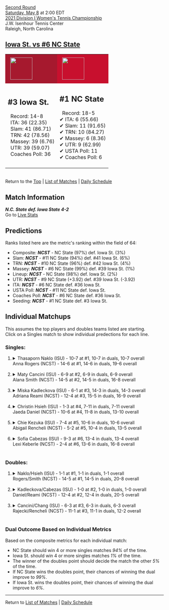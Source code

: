 [Second Round](top)  
[Saturday, May 8](../../schedule/05-08.md) at 2:00 EDT  
[2021 Division I Women's Tennis Championship](../index.md)  
J.W. Isenhour Tennis Center  
Raleigh, North Carolina  
## [Iowa St. vs #6 NC State](https://www.ncaa.com/game/5833690)  

<table><tr style="background-color: #d9d9d9 !important"><td style="background-color: #A6192E !important"><img src="https://www.ncaa.com/sites/default/files/images/logos/schools/i/iowa-st.70.png" width="70" height="70" style="padding: 8px;" /></td><td style="background-color: #C8102E !important"><img src="https://www.ncaa.com/sites/default/files/images/logos/schools/n/north-carolina-st.70.png" width="70" height="70" style="padding: 8px;" /></td></tr><tr>
<td>  

<h2>#3 Iowa St.</h2>  
&nbsp; Record: 14-8<br>  
&nbsp; ITA: 36 (22.35)<br>  
&nbsp; Slam: 41 (86.71)<br>  
&nbsp; TRN: 42 (78.56)<br>  
&nbsp; Massey: 39 (6.76)<br>  
&nbsp; UTR: 39 (59.07)<br>  
&nbsp; Coaches Poll: 36<br>  
<br>  

</td>
<td>  

<h2>#1 NC State</h2>  
&nbsp; Record: 18-5<br>  
&#10004; ITA: 6 (55.66)<br>  
&#10004; Slam: 11 (91.65)<br>  
&#10004; TRN: 10 (84.27)<br>  
&#10004; Massey: 6 (8.36)<br>  
&#10004; UTR: 9 (62.99)<br>  
&#10004; USTA Poll: 11<br>  
&#10004; Coaches Poll: 6<br>  
<br>  

</td>
</tr></table>  


<br>Return to the [Top](top) &#124; [List of Matches](../index.md) &#124; [Daily Schedule](../../schedule/05-08.md)

## Match Information  
***N.C. State def. Iowa State 4-2***  
Go to [Live Stats](http://sidearmstats.com/ncsu/wten/xlive.htm)  

## Predictions  

Ranks listed here are the metric's ranking within the field of 64:  
- Composite: ***NCST*** - NC State (97%) def. Iowa St. (3%)  
- Slam: ***NCST*** - #11 NC State (94%) def. #41 Iowa St. (6%)  
- TRN: ***NCST*** - #10 NC State (96%) def. #42 Iowa St. (4%)  
- Massey: ***NCST*** - #6 NC State (99%) def. #39 Iowa St. (1%)  
- Lineup: ***NCST*** - NC State (98%) def. Iowa St. (2%)  
- UTR: ***NCST*** - #9 NC State (+3.92) def. #39 Iowa St. (-3.92)  
- ITA: ***NCST*** - #6 NC State def. #36 Iowa St.  
- USTA Poll: ***NCST*** - #11 NC State def. Iowa St.  
- Coaches Poll: ***NCST*** - #6 NC State def. #36 Iowa St.  
- Seeding: ***NCST*** - #1 NC State def. #3 Iowa St.  

## Individual Matchups  
This assumes the top players and doubles teams listed are starting.  
Click on a Singles match to show individual predections for each line.  

### Singles:  

<ol>
<li><details>
<summary markdown="span">Thasaporn Naklo (ISU) - 10-7 at #1, 10-7 in duals, 10-7 overall<br>Anna Rogers (NCST) - 14-6 at #1, 14-6 in duals, 19-6 overall</summary>
<h4>Predictions</h4><ul>
<li>Composite: <b><i>NCST</i></b> - Rogers (93%) def. Naklo (7%)</li>  
<li>Slam: <b><i>NCST</i></b> - Rogers (94%) def. Naklo (6%)</li>  
<li>TRN: <b><i>NCST</i></b> - Rogers (97%) def. Naklo (3%)</li>  
<li>Massey: <b><i>NCST</i></b> - Rogers (92%) def. Naklo (8%)</li>  
<li>UTR: <b><i>NCST</i></b> - Rogers (90%) def. Naklo (10%)</li>  
<li>ITA: <b><i>NCST</i></b> - Rogers (48.19) def. Naklo (2.77)</li>  
</ul>
</details>&nbsp;</li>
<li><details>
<summary markdown="span">Maty Cancini (ISU) - 6-9 at #2, 6-9 in duals, 6-9 overall<br>Alana Smith (NCST) - 14-5 at #2, 14-5 in duals, 16-8 overall</summary>
<h4>Predictions</h4><ul>
<li>Composite: <b><i>NCST</i></b> - Smith (91%) def. Cancini (9%)</li>  
<li>Slam: <b><i>NCST</i></b> - Smith (90%) def. Cancini (10%)</li>  
<li>TRN: <b><i>NCST</i></b> - Smith (92%) def. Cancini (8%)</li>  
<li>Massey: <b><i>NCST</i></b> - Smith (94%) def. Cancini (6%)</li>  
<li>UTR: <b><i>NCST</i></b> - Smith (89%) def. Cancini (11%)</li>  
<li>ITA: <b><i>NCST</i></b> - Smith (22.32) def. Cancini (1.95)</li>  
</ul>
</details>&nbsp;</li>
<li><details>
<summary markdown="span">Miska Kadleckova (ISU) - 6-1 at #3, 14-3 in duals, 14-3 overall<br>Adriana Reami (NCST) - 12-4 at #3, 15-5 in duals, 16-9 overall</summary>
<h4>Predictions</h4><ul>
<li>Composite: <b><i>NCST</i></b> - Reami (70%) def. Kadleckova (30%)</li>  
<li>Slam: <b><i>NCST</i></b> - Reami (75%) def. Kadleckova (25%)</li>  
<li>TRN: <b><i>NCST</i></b> - Reami (68%) def. Kadleckova (32%)</li>  
<li>Massey: <b><i>NCST</i></b> - Reami (63%) def. Kadleckova (37%)</li>  
<li>UTR: <b><i>NCST</i></b> - Reami (72%) def. Kadleckova (28%)</li>  
<li>ITA: <b><i>NCST</i></b> - Reami (4.00) def. Kadleckova (2.94)</li>  
</ul>
</details>&nbsp;</li>
<li><details>
<summary markdown="span">Christin Hsieh (ISU) - 1-3 at #4, 7-11 in duals, 7-11 overall<br>Jaeda Daniel (NCST) - 10-6 at #4, 11-8 in duals, 13-10 overall</summary>
<h4>Predictions</h4><ul>
<li>Composite: <b><i>NCST</i></b> - Daniel (90%) def. Hsieh (10%)</li>  
<li>Slam: <b><i>NCST</i></b> - Daniel (84%) def. Hsieh (16%)</li>  
<li>TRN: <b><i>NCST</i></b> - Daniel (87%) def. Hsieh (13%)</li>  
<li>Massey: <b><i>NCST</i></b> - Daniel (92%) def. Hsieh (8%)</li>  
<li>UTR: <b><i>NCST</i></b> - Daniel (95%) def. Hsieh (5%)</li>  
<li>ITA: <b><i>NCST</i></b> - Daniel (1.87) def. Hsieh (0.00)</li>  
</ul>
</details>&nbsp;</li>
<li><details>
<summary markdown="span">Chie Kezuka (ISU) - 7-4 at #5, 10-6 in duals, 10-6 overall<br>Abigail Rencheli (NCST) - 5-2 at #5, 10-4 in duals, 13-5 overall</summary>
<h4>Predictions</h4><ul>
<li>Composite: <b><i>NCST</i></b> - Rencheli (81%) def. Kezuka (19%)</li>  
<li>Slam: <b><i>NCST</i></b> - Rencheli (68%) def. Kezuka (32%)</li>  
<li>TRN: <b><i>NCST</i></b> - Rencheli (81%) def. Kezuka (19%)</li>  
<li>Massey: <b><i>NCST</i></b> - Rencheli (82%) def. Kezuka (18%)</li>  
<li>UTR: <b><i>NCST</i></b> - Rencheli (92%) def. Kezuka (8%)</li>  
<li>ITA: <b><i>NCST</i></b> - Rencheli (7.12) def. Kezuka (0.00)</li>  
</ul>
</details>&nbsp;</li>
<li><details>
<summary markdown="span">Sofia Cabezas (ISU) - 9-3 at #6, 13-4 in duals, 13-4 overall<br>Lexi Keberle (NCST) - 2-4 at #6, 13-6 in duals, 16-8 overall</summary>
<h4>Predictions</h4><ul>
<li>Composite: <b><i>NCST</i></b> - Keberle (74%) def. Cabezas (26%)</li>  
<li>Slam: <b><i>NCST</i></b> - Keberle (73%) def. Cabezas (27%)</li>  
<li>TRN: <b><i>NCST</i></b> - Keberle (67%) def. Cabezas (33%)</li>  
<li>Massey: <b><i>NCST</i></b> - Keberle (78%) def. Cabezas (22%)</li>  
<li>UTR: <b><i>NCST</i></b> - Keberle (80%) def. Cabezas (20%)</li>  
<li>ITA: <b><i>ISU</i></b> - Cabezas (2.42) def. Keberle (1.71)</li>  
</ul>
</details>&nbsp;</li>
</ol>

### Doubles:  

<ol>
<li><details>
<summary markdown="span">Naklo/Hsieh (ISU) - 1-1 at #1, 1-1 in duals, 1-1 overall<br>Rogers/Smith (NCST) - 14-5 at #1, 14-5 in duals, 20-8 overall</summary>
<br>Sorry, we don't have any metrics for this match
</details>&nbsp;</li>
<li><details>
<summary markdown="span">Kadleckova/Cabezas (ISU) - 1-0 at #2, 1-0 in duals, 1-0 overall<br>Daniel/Reami (NCST) - 12-4 at #2, 12-4 in duals, 20-5 overall</summary>
<br>Sorry, we don't have any metrics for this match
</details>&nbsp;</li>
<li><details>
<summary markdown="span">Cancini/Chang (ISU) - 6-3 at #3, 6-3 in duals, 6-3 overall<br>Rajecki/Rencheli (NCST) - 11-1 at #3, 11-1 in duals, 12-2 overall</summary>
<br>Sorry, we don't have any metrics for this match
</details>&nbsp;</li>
</ol>

### Dual Outcome Based on Individual Metrics  
  
Based on the composite metrics for each individual match:  
- NC State should win 4 or more singles matches *94%* of the time.  
- Iowa St. should win 4 or more singles matches *1%* of the time.  
- The winner of the doubles point should decide the match the other *5%* of the time.  
- If NC State wins the doubles point, their chances of winning the dual improve to *99%*.  
- If Iowa St. wins the doubles point, their chances of winning the dual improve to *6%*.  
  
------

Return to [List of Matches](../index.md) &#124; [Daily Schedule](../../schedule/05-08.md)  
